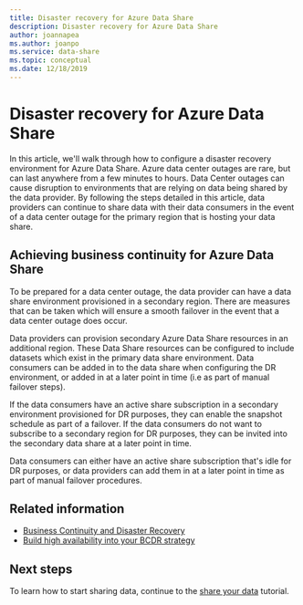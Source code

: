 ```yaml
---
title: Disaster recovery for Azure Data Share
description: Disaster recovery for Azure Data Share
author: joannapea
ms.author: joanpo
ms.service: data-share
ms.topic: conceptual
ms.date: 12/18/2019
---
```

# Disaster recovery for Azure Data Share

In this article, we'll walk through how to configure a disaster recovery environment for Azure Data Share. Azure data center outages are rare, but can last anywhere from a few minutes to hours. Data Center outages can cause disruption to environments that are relying on data being shared by the data provider. By following the steps detailed in this article, data providers can continue to share data with their data consumers in the event of a data center outage for the primary region that is hosting your data share. 

## Achieving business continuity for Azure Data Share

To be prepared for a data center outage, the data provider can have a data share environment provisioned in a secondary region. There are measures that can be taken which will ensure a smooth failover in the event that a data center outage does occur. 

Data providers can provision secondary Azure Data Share resources in an additional region. These Data Share resources can be configured to include datasets which exist in the primary data share environment. Data consumers can be added in to the data share when configuring the DR environment, or added in at a later point in time (i.e as part of manual failover steps).

If the data consumers have an active share subscription in a secondary environment provisioned for DR purposes, they can enable the snapshot schedule as part of a failover. If the data consumers do not want to subscribe to a secondary region for DR purposes, they can be invited into the secondary data share at a later point in time. 

Data consumers can either have an active share subscription that's idle for DR purposes, or data providers can add them in at a later point in time as part of manual failover procedures. 

## Related information

- [Business Continuity and Disaster Recovery](https://docs.microsoft.com/azure/best-practices-availability-paired-regions)
- [Build high availability into your BCDR strategy](https://docs.microsoft.com/azure/architecture/solution-ideas/articles/build-high-availability-into-your-bcdr-strategy)

## Next steps

To learn how to start sharing data, continue to the [share your data](share-your-data.md) tutorial.




